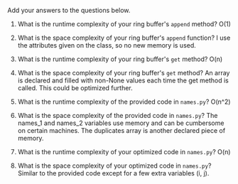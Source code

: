 Add your answers to the questions below.

1. What is the runtime complexity of your ring buffer's `append` method? 
O(1)

2. What is the space complexity of your ring buffer's `append` function? 
I use the attributes given on the class, so no new memory is used.

3. What is the runtime complexity of your ring buffer's `get` method?
O(n)

4. What is the space complexity of your ring buffer's `get` method?
An array is declared and filled with non-None values each time the get method is called. This could be optimized further. 

5. What is the runtime complexity of the provided code in `names.py`?
O(n^2)

6. What is the space complexity of the provided code in `names.py`?
The names_1 and names_2 variables use memory and can be cumbersome on certain machines. The duplicates array is another declared piece of memory.

7. What is the runtime complexity of your optimized code in `names.py`?
O(n)

8. What is the space complexity of your optimized code in `names.py`?
Similar to the provided code except for a few extra variables (i, j).